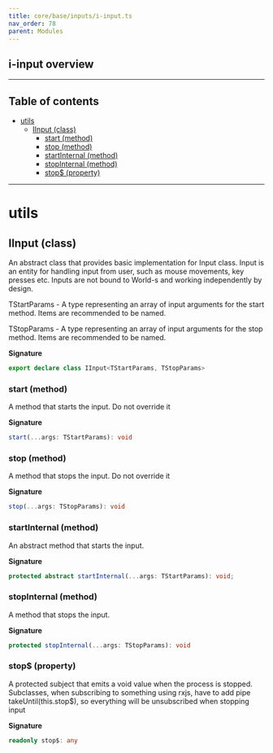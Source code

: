 ```yaml
---
title: core/base/inputs/i-input.ts
nav_order: 78
parent: Modules
---
```


## i-input overview

---

<h2 class="text-delta">Table of contents</h2>

- [utils](#utils)
  - [IInput (class)](#iinput-class)
    - [start (method)](#start-method)
    - [stop (method)](#stop-method)
    - [startInternal (method)](#startinternal-method)
    - [stopInternal (method)](#stopinternal-method)
    - [stop$ (property)](#stop-property)

---

# utils

## IInput (class)

An abstract class that provides basic implementation for Input class.
Input is an entity for handling input from user, such as mouse movements, key presses etc.
Inputs are not bound to World-s and working independently by design.

TStartParams - A type representing an array of input arguments for the start method. Items are recommended to be named.

TStopParams - A type representing an array of input arguments for the stop method. Items are recommended to be named.

**Signature**

```ts
export declare class IInput<TStartParams, TStopParams>
```

### start (method)

A method that starts the input. Do not override it

**Signature**

```ts
start(...args: TStartParams): void
```

### stop (method)

A method that stops the input. Do not override it

**Signature**

```ts
stop(...args: TStopParams): void
```

### startInternal (method)

An abstract method that starts the input.

**Signature**

```ts
protected abstract startInternal(...args: TStartParams): void;
```

### stopInternal (method)

A method that stops the input.

**Signature**

```ts
protected stopInternal(...args: TStopParams): void
```

### stop$ (property)

A protected subject that emits a void value when the process is stopped.
Subclasses, when subscribing to something using rxjs, have to add pipe takeUntil(this.stop$),
so everything will be unsubscribed when stopping input

**Signature**

```ts
readonly stop$: any
```
